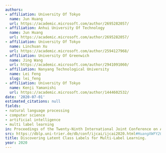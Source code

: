 ```yaml
---
authors:
- affiliation: University Of Tokyo
  name: Jun Huang
  url: https://academic.microsoft.com/author/2695282057/
- affiliation: Anhui University Of Technology
  name: Jun Huang
  url: https://academic.microsoft.com/author/2695282057/
- affiliation: University Of Tokyo
  name: Linchuan Xu
  url: https://academic.microsoft.com/author/2594127968/
- affiliation: University Of Greenwich
  name: Jing Wang
  url: https://academic.microsoft.com/author/2941091060/
- affiliation: Nanyang Technological University
  name: Lei Feng
  slug: lei_feng
- affiliation: University Of Tokyo
  name: Kenji Yamanishi
  url: https://academic.microsoft.com/author/1444602532/
date: '2020-07-01'
estimated_citations: null
fields:
- natural language processing
- computer science
- artificial intelligence
- multi label learning
in: Proceedings of the Twenty-Ninth International Joint Conference on Artificial Intelligence
src: https://dblp.uni-trier.de/db/conf/ijcai/ijcai2020.html#HuangXWFY20
title: Discovering Latent Class Labels for Multi-Label Learning.
year: 2020
---
```


